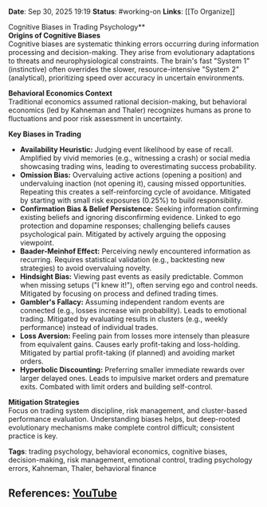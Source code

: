 **Date**: Sep 30, 2025 19:19
**Status**: #working-on
**Links**: [[To Organize]] 

Cognitive Biases in Trading Psychology**  
**Origins of Cognitive Biases**  
Cognitive biases are systematic thinking errors occurring during information processing and decision-making. They arise from evolutionary adaptations to threats and neurophysiological constraints. The brain's fast "System 1" (instinctive) often overrides the slower, resource-intensive "System 2" (analytical), prioritizing speed over accuracy in uncertain environments.  

**Behavioral Economics Context**  
Traditional economics assumed rational decision-making, but behavioral economics (led by Kahneman and Thaler) recognizes humans as prone to fluctuations and poor risk assessment in uncertainty.  

**Key Biases in Trading**  
*   **Availability Heuristic:** Judging event likelihood by ease of recall. Amplified by vivid memories (e.g., witnessing a crash) or social media showcasing trading wins, leading to overestimating success probability.  
*   **Omission Bias:** Overvaluing active actions (opening a position) and undervaluing inaction (not opening it), causing missed opportunities. Repeating this creates a self-reinforcing cycle of avoidance. Mitigated by starting with small risk exposures (0.25%) to build responsibility.  
*   **Confirmation Bias & Belief Persistence:** Seeking information confirming existing beliefs and ignoring disconfirming evidence. Linked to ego protection and dopamine responses; challenging beliefs causes psychological pain. Mitigated by actively arguing the opposing viewpoint.  
*   **Baader-Meinhof Effect:** Perceiving newly encountered information as recurring. Requires statistical validation (e.g., backtesting new strategies) to avoid overvaluing novelty.  
*   **Hindsight Bias:** Viewing past events as easily predictable. Common when missing setups ("I knew it!"), often serving ego and control needs. Mitigated by focusing on process and defined trading times.  
*   **Gambler's Fallacy:** Assuming independent random events are connected (e.g., losses increase win probability). Leads to emotional trading. Mitigated by evaluating results in clusters (e.g., weekly performance) instead of individual trades.  
*   **Loss Aversion:** Feeling pain from losses more intensely than pleasure from equivalent gains. Causes early profit-taking and loss-holding. Mitigated by partial profit-taking (if planned) and avoiding market orders.  
*   **Hyperbolic Discounting:** Preferring smaller immediate rewards over larger delayed ones. Leads to impulsive market orders and premature exits. Combated with limit orders and building self-control.  

**Mitigation Strategies**  
Focus on trading system discipline, risk management, and cluster-based performance evaluation. Understanding biases helps, but deep-rooted evolutionary mechanisms make complete control difficult; consistent practice is key.  

**Tags**: trading psychology, behavioral economics, cognitive biases, decision-making, risk management, emotional control, trading psychology errors, Kahneman, Thaler, behavioral finance

## References: [YouTube](https://www.youtube.com/watch?v=Z_IG1o0kbhM)
